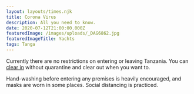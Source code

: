 ```yaml
---
layout: layouts/times.njk
title: Corona Virus
description: All you need to know.
date: 2020-07-12T21:00:00.000Z
featuredImage: /images/uploads/_DAG6862.jpg
featuredImageTitle: Yachts
tags: Tanga
---
```


Currently there are no restrictions on entering or leaving Tanzania. You can [clear in](/clearing-in/) without quarantine and clear out when you want to.

Hand-washing before entering any premises is heavily encouraged, and masks are worn in some places. Social distancing is practiced.